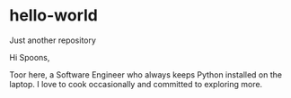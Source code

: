 # hello-world
Just another repository

Hi Spoons,

Toor here, a Software Engineer who always keeps Python installed on the laptop.
I love to cook occasionally and committed to exploring more.
